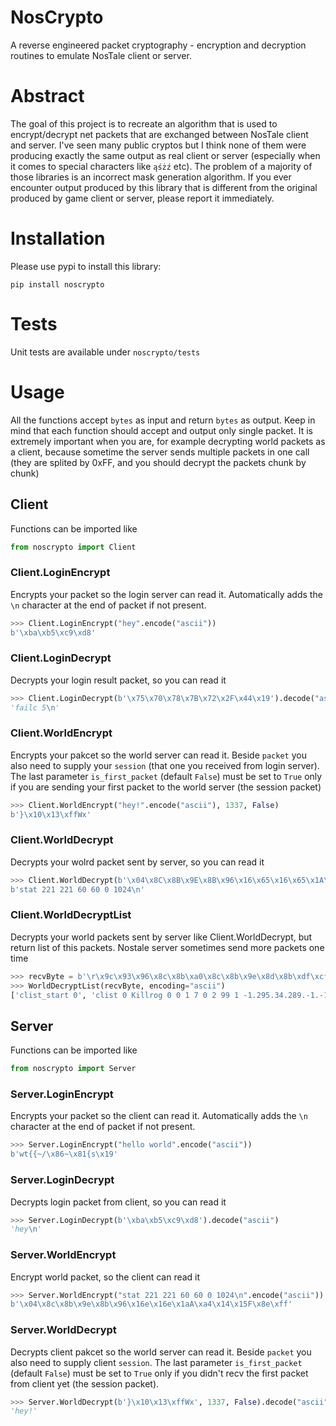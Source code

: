 # NosCrypto
A reverse engineered packet cryptography - encryption and decryption routines to emulate NosTale client or server.

# Abstract
The goal of this project is to recreate an algorithm that is used to encrypt/decrypt net packets that are exchanged between NosTale client and server. I've seen many public cryptos but I think none of them were producing exactly the same output as real client or server (especially when it comes to special characters like `ąśżź` etc). The problem of a majority of those libraries is an incorrect mask generation algorithm. If you ever encounter output produced by this library that is different from the original produced by game client or server, please report it immediately.

# Installation 
Please use pypi to install this library:

`pip install noscrypto`

# Tests
Unit tests are available under `noscrypto/tests`

# Usage
All the functions accept `bytes` as input and return `bytes` as output. Keep in mind that each function should accept and output only single packet. It is extremely important when you are, for example decrypting world packets as a client, because sometime the server sends multiple packets in one call (they are splited by 0xFF, and you should decrypt the packets chunk by chunk) 

## Client
Functions can be imported like
```python
from noscrypto import Client
```

### Client.LoginEncrypt
Encrypts your packet so the login server can read it. Automatically adds the `\n` character at the end of packet if not present.

```python
>>> Client.LoginEncrypt("hey".encode("ascii"))
b'\xba\xb5\xc9\xd8'
```

### Client.LoginDecrypt
Decrypts your login result packet, so you can read it

```python
>>> Client.LoginDecrypt(b'\x75\x70\x78\x7B\x72\x2F\x44\x19').decode("ascii")
'failc 5\n'
```

### Client.WorldEncrypt
Encrypts your pakcet so the world server can read it. Beside `packet` you also need to supply your `session` (that one you received from login server). The last parameter `is_first_packet` (default `False`) must be set to `True` only if you are sending your first packet to the world server (the session packet)

```python
>>> Client.WorldEncrypt("hey!".encode("ascii"), 1337, False)
b'}\x10\x13\xffWx'
```

### Client.WorldDecrypt
Decrypts your wolrd packet sent by server, so you can read it

```python
>>> Client.WorldDecrypt(b'\x04\x8C\x8B\x9E\x8B\x96\x16\x65\x16\x65\x1A\x41\xA4\x14\x15\x46\x8E\xFF')
b'stat 221 221 60 60 0 1024\n'
```

### Client.WorldDecryptList
Decrypts your world packets sent by server like Client.WorldDecrypt, but return list of this packets.
Nostale server sometimes send more packets one time

```python
>>> recvByte = b'\r\x9c\x93\x96\x8c\x8b\xa0\x8c\x8b\x9e\x8d\x8b\xdf\xcf\xff~\x9c\x93\x96\x8c\x8b\xdf\xcf\xdf\xb4\x96\x93\x93\x8d\x90\x98\xdf\xcf\xdf\xcf\xdf\xce\xdf\xc8\xdf\xcf\xdf\xcd\xdf\xc6\xc6\xdf\xce\xdf\xd2\xce\xd1\xcd\xc6\xca\xd1\xcc\xcb\xd1\xcd\xc7\xc6\xd1\xd2\xce\xd1\xd2\xce\xd1\xd2\xce\xd1\xd2\xce\xdf\xc7\xcf\xdf\xdf\xce\xdf\xce\xdf\xd2\xce\xd1\xd2\xce\xd1\xd2\xce\xd1\xd2\xce\xd1\xd2\xce\xd1\xd2\xce\xd1\xd2\xce\xd1\xd2\xce\xd1\xd2\xce\xd1\xd2\xce\xd1\xd2\xce\xd1\xd2\xce\xd1\xd2\xce\xd1\xd2\xce\xd1\xd2\xce\xd1\xd2\xce\xd1\xd2\xce\xd1\xd2\xce\xd1\xd2\xce\xd1\xd2\xce\x16\xd1\xd2\xce\xd1\xd2\xce\xd1\xd2\xce\xd1\xd2\xce\xd1\xd2\xce\xd1\xd2\xce\xdf\xcf\xdf\xcf\xff\t\x9c\x93\x96\x8c\x8b\xa0\x9a\x91\x9b\xff'
>>> WorldDecryptList(recvByte, encoding="ascii")
['clist_start 0', 'clist 0 Killrog 0 0 1 7 0 2 99 1 -1.295.34.289.-1.-1.-1.-1 80  1 1 -1.-1.-1.-1.-1.-1.-1.-1.-1.-1.-1.-1.-1.-1.-1.-1.-1.-1.-1.-1.-1.-1.-1.-1.-1.-1 0 0', 'clist_end']
```

## Server
Functions can be imported like
```python
from noscrypto import Server
```

### Server.LoginEncrypt
Encrypts your packet so the client can read it. Automatically adds the `\n` character at the end of packet if not present.
```python
>>> Server.LoginEncrypt("hello world".encode("ascii"))
b'wt{{~/\x86~\x81{s\x19'
```

### Server.LoginDecrypt
Decrypts login packet from client, so you can read it
```python
>>> Server.LoginDecrypt(b'\xba\xb5\xc9\xd8').decode("ascii")
'hey\n'
```

### Server.WorldEncrypt
Encrypt world packet, so the client can read it
```python
>>> Server.WorldEncrypt("stat 221 221 60 60 0 1024\n".encode("ascii"))
b'\x04\x8c\x8b\x9e\x8b\x96\x16e\x16e\x1aA\xa4\x14\x15F\x8e\xff'
```
### Server.WorldDecrypt
Decrypts client pakcet so the world server can read it. Beside `packet` you also need to supply client `session`. The last parameter `is_first_packet` (default `False`) must be set to `True` only if you didn't recv the first packet from client yet (the session packet).

```python
>>> Server.WorldDecrypt(b'}\x10\x13\xffWx', 1337, False).decode("ascii")
'hey!'
```

